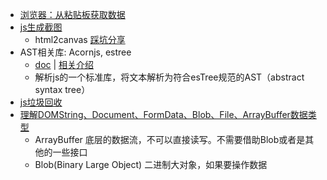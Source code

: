 - [浏览器：从粘贴板获取数据](https://stackoverflow.com/questions/6333814/how-does-the-paste-image-from-clipboard-functionality-work-in-gmail-and-google-c)
- [js生成截图](https://juejin.im/entry/58b91491570c35006c4f7fdf)
  - html2canvas
    [踩坑分享](https://mp.weixin.qq.com/s?__biz=MzA4NjE3MDg4OQ==&mid=2650965621&idx=1&sn=132cd0c16436d08a25704268dbbd06eb&chksm=843aea13b34d6305964b3129902c41469d96b5500f39169f7ee112f624012bd5c60048ac9627&scene=38#wechat_redirect)
- AST相关库: Acornjs, estree
  - [doc](https://github.com/acornjs/acorn) | [相关介绍](https://juejin.im/post/582425402e958a129926fcb4)
  - 解析js的一个标准库，将文本解析为符合esTree规范的AST（abstract syntax tree）
- [js垃圾回收](https://juejin.im/post/5a6b3fcaf265da3e2c385375?utm_source=gold_browser_extension)
- [理解DOMString、Document、FormData、Blob、File、ArrayBuffer数据类型](http://www.zhangxinxu.com/wordpress/2013/10/understand-domstring-document-formdata-blob-file-arraybuffer/)
    - ArrayBuffer 底层的数据流，不可以直接读写。不需要借助Blob或者是其他的一些接口
    - Blob(Binary Large Object) 二进制大对象，如果要操作数据